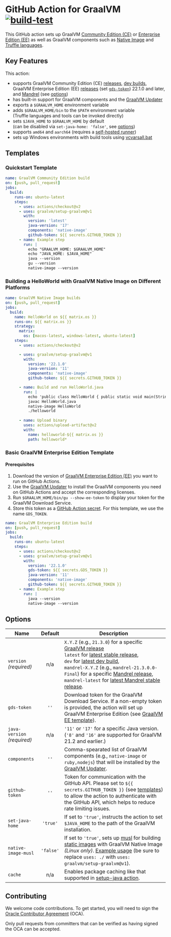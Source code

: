 # GitHub Action for GraalVM [![build-test](https://github.com/graalvm/setup-graalvm/actions/workflows/test.yml/badge.svg)](https://github.com/graalvm/setup-graalvm/actions/workflows/test.yml)
This GitHub action sets up GraalVM [Community Edition (CE)][repo] or [Enterprise Edition (EE)][graalvm-ee] as well as GraalVM components such as [Native Image][native-image] and [Truffle languages][truffle-languages].

## Key Features

This action:

- supports GraalVM Community Edition (CE) [releases], [dev builds][dev-builds], GraalVM Enterprise Edition (EE) [releases][graalvm-ee] (set [`gds-token`](#options)) 22.1.0 and later, and [Mandrel][mandrel] (see [options](#options))
- has built-in support for GraalVM components and the [GraalVM Updater][gu]
- exports a `$GRAALVM_HOME` environment variable
- adds `$GRAALVM_HOME/bin` to the `$PATH` environment variable<br>(Truffle languages and tools can be invoked directly)
- sets `$JAVA_HOME` to `$GRAALVM_HOME` by default<br>(can be disabled via `set-java-home: 'false'`, see [options](#options))
- supports `amd64` and `aarch64` (requires a [self-hosted runner][gha-self-hosted-runners])
- sets up Windows environments with build tools using [vcvarsall.bat][vcvarsall]


## Templates

### Quickstart Template

```yml
name: GraalVM Community Edition build
on: [push, pull_request]
jobs:
  build:
    runs-on: ubuntu-latest
    steps:
      - uses: actions/checkout@v2
      - uses: graalvm/setup-graalvm@v1
        with:
          version: 'latest'
          java-version: '17'
          components: 'native-image'
          github-token: ${{ secrets.GITHUB_TOKEN }}
      - name: Example step
        run: |
          echo "GRAALVM_HOME: $GRAALVM_HOME"
          echo "JAVA_HOME: $JAVA_HOME"
          java --version
          gu --version
          native-image --version
```

### Building a HelloWorld with GraalVM Native Image on Different Platforms

```yml
name: GraalVM Native Image builds
on: [push, pull_request]
jobs:
  build:
    name: HelloWorld on ${{ matrix.os }}
    runs-on: ${{ matrix.os }}
    strategy:
      matrix:
        os: [macos-latest, windows-latest, ubuntu-latest]
    steps:
      - uses: actions/checkout@v2

      - uses: graalvm/setup-graalvm@v1
        with:
          version: '22.1.0'
          java-version: '11'
          components: 'native-image'
          github-token: ${{ secrets.GITHUB_TOKEN }}

      - name: Build and run HelloWorld.java
        run: |
          echo 'public class HelloWorld { public static void main(String[] args) { System.out.println("Hello, World!"); } }' > HelloWorld.java
          javac HelloWorld.java
          native-image HelloWorld
          ./helloworld
      
      - name: Upload binary
        uses: actions/upload-artifact@v2
        with:
          name: helloworld-${{ matrix.os }}
          path: helloworld*
```

### Basic GraalVM Enterprise Edition Template

#### Prerequisites

1. Download the version of [GraalVM Enterprise Edition (EE)][graalvm-ee] you want to run on GitHub Actions.
2. Use the [GraalVM Updater][gu] to install the GraalVM components you need on GitHub Actions and accept the corresponding licenses.
3. Run `$GRAALVM_HOME/bin/gu --show-ee-token` to display your token for the GraalVM Download Service.
4. Store this token as a [GitHub Action secret][gha-secrets]. For this template, we use the name `GDS_TOKEN`.

```yml
name: GraalVM Enterprise Edition build
on: [push, pull_request]
jobs:
  build:
    runs-on: ubuntu-latest
    steps:
      - uses: actions/checkout@v2
      - uses: graalvm/setup-graalvm@v1
        with:
          version: '22.1.0'
          gds-token: ${{ secrets.GDS_TOKEN }}
          java-version: '11'
          components: 'native-image'
          github-token: ${{ secrets.GITHUB_TOKEN }}
      - name: Example step
        run: |
          java --version
          native-image --version
```


## Options

| Name           |  Default  | Description                                                                                                                                                                                                                                                                                                                             |
|----------------|:---------:|-----------------------------------------------------------------------------------------------------------------------------------------------------------------------------------------------------------------------------------------------------------------------------------------------------------------------------------------|
| `version`<br>*(required)* |    n/a    | `X.Y.Z` (e.g., `21.3.0`) for a specific [GraalVM release][releases]<br>`latest` for [latest stable release][stable],<br>`dev` for [latest dev build][dev-build],<br>`mandrel-X.Y.Z` (e.g., `mandrel-21.3.0.0-Final`) for a specific [Mandrel release][mandrel-releases],<br>`mandrel-latest` for [latest Mandrel stable release][mandrel-stable]. |
| `gds-token`    |   `''`    | Download token for the GraalVM Download Service. If a non-empty token is provided, the action will set up GraalVM Enterprise Edition (see [GraalVM EE template](#basic-graalvm-enterprise-edition-template)).                                                                                                                           |
| `java-version`<br>*(required)* |    n/a    | `'11'` or `'17'` for a specific Java version.<br>(`'8'` and `'16'` are supported for GraalVM 21.2 and earlier.)                                                                                                                                                                                                                         |
| `components`   |   `''`    | Comma-spearated list of GraalVM components (e.g., `native-image` or `ruby,nodejs`) that will be installed by the [GraalVM Updater][gu].                                                                                                                                                                                                 |
| `github-token` |   `''`    | Token for communication with the GitHub API. Please set to `${{ secrets.GITHUB_TOKEN }}` (see [templates](#templates)) to allow the action to authenticate with the GitHub API, which helps to reduce rate limiting issues.                                                                                                             |
| `set-java-home` | `'true'`  | If set to `'true'`, instructs the action to set `$JAVA_HOME` to the path of the GraalVM installation.                                                                                                                                                                                                                                   |
| `native-image-musl` | `'false'` | If set to `'true'`, sets up [musl] for building [static images][native-image-static] with GraalVM Native Image *(Linux only)*. [Example usage][native-image-musl-build] (be sure to replace `uses: ./` with `uses: graalvm/setup-graalvm@v1`).                                                                                          |
| `cache` |    n/a    | Enables package caching like that supported in [setup-java action](https://github.com/actions/setup-java#caching-packages-dependencies). |


## Contributing

We welcome code contributions. To get started, you will need to sign the [Oracle Contributor Agreement][oca] (OCA).

Only pull requests from committers that can be verified as having signed the OCA can be accepted.


[dev-build]: https://github.com/graalvm/graalvm-ce-dev-builds/releases/latest
[dev-builds]: https://github.com/graalvm/graalvm-ce-dev-builds
[gha-secrets]: https://docs.github.com/en/actions/security-guides/encrypted-secrets#creating-encrypted-secrets-for-a-repository
[gha-self-hosted-runners]: https://docs.github.com/en/actions/hosting-your-own-runners/about-self-hosted-runners
[gu]: https://www.graalvm.org/reference-manual/graalvm-updater/
[graalvm-ee]: https://www.oracle.com/downloads/graalvm-downloads.html
[mandrel]: https://github.com/graalvm/mandrel
[mandrel-releases]: https://github.com/graalvm/mandrel/releases
[mandrel-stable]: https://github.com/graalvm/mandrel/releases/latest
[musl]: https://musl.libc.org/
[native-image]: https://www.graalvm.org/native-image/
[native-image-musl-build]: https://github.com/graalvm/setup-graalvm/blob/778131f1d6837ccd4b2e91382c31830896a2d56e/.github/workflows/test.yml#L74-L92
[native-image-static]: https://github.com/oracle/graal/blob/fa6f4a974dedacf4688dcc430dd100849d9882f2/docs/reference-manual/native-image/StaticImages.md
[oca]: https://oca.opensource.oracle.com
[releases]: https://github.com/graalvm/graalvm-ce-builds/releases
[repo]: https://github.com/oracle/graal
[stable]: https://github.com/graalvm/graalvm-ce-builds/releases/latest
[truffle-languages]: https://www.graalvm.org/reference-manual/languages/
[vcvarsall]: https://docs.microsoft.com/en-us/cpp/build/building-on-the-command-line
